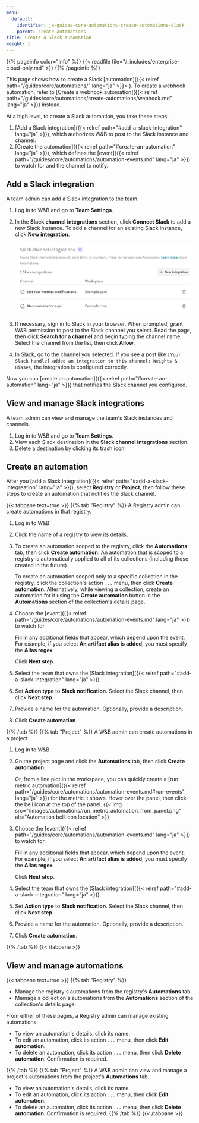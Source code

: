 ```yaml
---
menu:
  default:
    identifier: ja-guides-core-automations-create-automations-slack
    parent: create-automations
title: Create a Slack automation
weight: 1
---
```


{{% pageinfo color="info" %}}
{{< readfile file="/_includes/enterprise-cloud-only.md" >}}
{{% /pageinfo %}}

This page shows how to create a Slack [automation]({{< relref path="/guides/core/automations/" lang="ja" >}}> ). To create a webhook automation, refer to [Create a webhook automation]({{< relref path="/guides/core/automations/create-automations/webhook.md" lang="ja" >}}) instead.

At a high level, to create a Slack automation, you take these steps:
1. [Add a Slack integration]({{< relref path="#add-a-slack-integration" lang="ja" >}}), which authorizes W&B to post to the Slack instance and channel.
1. [Create the automation]({{< relref path="#create-an-automation" lang="ja" >}}), which defines the [event]({{< relref path="/guides/core/automations/automation-events.md" lang="ja" >}}) to watch for and the channel to notify.

## Add a Slack integration
A team admin can add a Slack integration to the team.

1. Log in to W&B and go to **Team Settings**.
1. In the **Slack channel integrations** section, click **Connect Slack** to add a new Slack instance. To add a channel for an existing Slack instance, click **New integration**.

    ![Screenshot showing two Slack integrations in a Team](/images/automations/slack_integrations.png)
1. If necessary, sign in to Slack in your browser. When prompted, grant W&B permission to post to the Slack channel you select. Read the page, then click **Search for a channel** and begin typing the channel name. Select the channel from the list, then click **Allow**.
1. In Slack, go to the channel you selected. If you see a post like `[Your Slack handle] added an integration to this channel: Weights & Biases`, the integration is configured correctly.

Now you can [create an automation]({{< relref path="#create-an-automation" lang="ja" >}}) that notifies the Slack channel you configured.

## View and manage Slack integrations
A team admin can view and manage the team's Slack instances and channels.

1. Log in to W&B and go to **Team Settings**.
1. View each Slack destination in the **Slack channel integrations** section.
1. Delete a destination by clicking its trash icon.

## Create an automation
After you [add a Slack integration]({{< relref path="#add-a-slack-integreation" lang="ja" >}}), select **Registry** or **Project**, then follow these steps to create an automation that notifies the Slack channel.

{{< tabpane text=true >}}
{{% tab "Registry" %}}
A Registry admin can create automations in that registry.

1. Log in to W&B.
1. Click the name of a registry to view its details, 
1. To create an automation scoped to the registry, click the **Automations** tab, then click **Create automation**. An automation that is scoped to a registry is automatically applied to all of its collections (including those created in the future).

    To create an automation scoped only to a specific collection in the registry, click the collection's action `...` menu, then click **Create automation**. Alternatively, while viewing a collection, create an automation for it using the **Create automation** button in the **Automations** section of the collection's details page.
1. Choose the [event]({{< relref path="/guides/core/automations/automation-events.md" lang="ja" >}}) to watch for.

    Fill in any additional fields that appear, which depend upon the event. For example, if you select **An artifact alias is added**, you must specify the **Alias regex**.

    Click **Next step**.
1. Select the team that owns the [Slack integration]({{< relref path="#add-a-slack-integration" lang="ja" >}}).
1. Set **Action type** to **Slack notification**. Select the Slack channel, then click **Next step**.
1. Provide a name for the automation. Optionally, provide a description.
1. Click **Create automation**.

{{% /tab %}}
{{% tab "Project" %}}
A W&B admin can create automations in a project.

1. Log in to W&B.
1. Go the project page and click the **Automations** tab, then click **Create automation**.

    Or, from a line plot in the workspace, you can quickly create a [run metric automation]({{< relref path="/guides/core/automations/automation-events.md#run-events" lang="ja" >}}) for the metric it shows. Hover over the panel, then click the bell icon at the top of the panel.
    {{< img src="/images/automations/run_metric_automation_from_panel.png" alt="Automation bell icon location" >}}
1. Choose the [event]({{< relref path="/guides/core/automations/automation-events.md" lang="ja" >}}) to watch for.

    Fill in any additional fields that appear, which depend upon the event. For example, if you select **An artifact alias is added**, you must specify the **Alias regex**.

    Click **Next step**.
1. Select the team that owns the [Slack integration]({{< relref path="#add-a-slack-integration" lang="ja" >}}).
1. Set **Action type** to **Slack notification**. Select the Slack channel, then click **Next step**.
1. Provide a name for the automation. Optionally, provide a description.
1. Click **Create automation**.

{{% /tab %}}
{{< /tabpane >}}

## View and manage automations

{{< tabpane text=true >}}
{{% tab "Registry" %}}

- Manage the registry's automations from the registry's **Automations** tab.
- Mamage a collection's automations from the **Automations** section of the collection's details page.

From either of these pages, a Registry admin can manage existing automations:
- To view an automation's details, click its name.
- To edit an automation, click its action `...` menu, then click **Edit automation**.
- To delete an automation, click its action `...` menu, then click **Delete automation**. Confirmation is required.


{{% /tab %}}
{{% tab "Project" %}}
A W&B admin can view and manage a project's automations from the project's **Automations** tab.

- To view an automation's details, click its name.
- To edit an automation, click its action `...` menu, then click **Edit automation**.
- To delete an automation, click its action `...` menu, then click **Delete automation**. Confirmation is required.
{{% /tab %}}
{{< /tabpane >}}